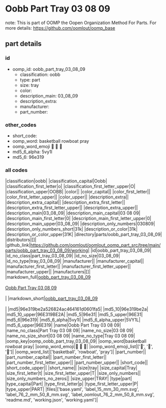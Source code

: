 # Oobb Part Tray 03 08 09  

note: This is part of OOMP the Oopen Organization Method For Parts. For more details: https://github.com/oomlout/oomp_base

##  part details





### id
* oomp_id: oobb_part_tray_03_08_09
  * classification: oobb
  * type: part
  * size: tray
  * color: 
  * description_main: 03_08_09
  * description_extra: 
  * manufacturer: 
  * part_number: 

### other_codes
* short_code: 
* oomp_word: basketball rowboat pray
* oomp_word_emoji :basketball: :rowboat: :pray:
* md5_6_alpha: 5vy1l
* md5_6: 96e319

### all codes 
|classification|oobb|
|classification_capital|Oobb|
|classification_first_letter|o|
|classification_first_letter_upper|O|
|classification_upper|OOBB|
|color||
|color_capital||
|color_first_letter||
|color_first_letter_upper||
|color_upper||
|description_extra||
|description_extra_capital||
|description_extra_first_letter||
|description_extra_first_letter_upper||
|description_extra_upper||
|description_main|03_08_09|
|description_main_capital|03 08 09|
|description_main_first_letter|0|
|description_main_first_letter_upper|0|
|description_main_upper|03_08_09|
|description_only_numbers|030809|
|description_only_numbers_short|31k|
|description_or_color|31k|
|description_or_color_upper|31K|
|directory|parts/oobb_part_tray_03_08_09|
|distributors|[]|
|github_link|https://github.com/oomlout/oomlout_oomp_part_src/tree/main/parts/oobb_part_tray_03_08_09/working|
|id|oobb_part_tray_03_08_09|
|id_no_class|part_tray_03_08_09|
|id_no_size|03_08_09|
|id_no_type|tray_03_08_09|
|manufacturer||
|manufacturer_capital||
|manufacturer_first_letter||
|manufacturer_first_letter_upper||
|manufacturer_upper||
|manufacturers|[]|
|markdown_full|[oobb_part_tray_03_08_09](https://github.com/oomlout/oomlout_oomp_part_src/tree/main/parts/oobb_part_tray_03_08_09/working)<br>[](https://github.com/oomlout/oomlout_oomp_part_src/tree/main/parts/oobb_part_tray_03_08_09/working)<br>[Oobb Part Tray 03 08 09](https://github.com/oomlout/oomlout_oomp_part_src/tree/main/parts/oobb_part_tray_03_08_09/working)<br><br>|
|markdown_short|[oobb_part_tray_03_08_09](https://github.com/oomlout/oomlout_oomp_part_src/tree/main/parts/oobb_part_tray_03_08_09/working)<br><br>|
|md5|96e319be2a526824ac464161d0601fa5|
|md5_10|96e319be2a|
|md5_10_upper|96E319BE2A|
|md5_5|96e31|
|md5_5_upper|96E31|
|md5_6|96e319|
|md5_6_alpha|5vy1l|
|md5_6_alpha_upper|5VY1L|
|md5_6_upper|96E319|
|name|Oobb Part Tray 03 08 09|
|name_no_class|Part Tray 03 08 09|
|name_no_size|03 08 09|
|name_no_size_short|03 08 09|
|name_no_type|Tray 03 08 09|
|oomp_key|oomp_oobb_part_tray_03_08_09|
|oomp_word|basketball rowboat pray|
|oomp_word_emoji|:basketball: :rowboat: :pray:|
|oomp_word_emoji_list|[':basketball:', ':rowboat:', ':pray:']|
|oomp_word_list|['basketball', 'rowboat', 'pray']|
|part_number||
|part_number_capital||
|part_number_first_letter||
|part_number_first_letter_upper||
|part_number_upper||
|short_code||
|short_code_upper||
|short_name||
|size|tray|
|size_capital|Tray|
|size_first_letter|t|
|size_first_letter_upper|T|
|size_only_numbers||
|size_only_numbers_no_zeros||
|size_upper|TRAY|
|type|part|
|type_capital|Part|
|type_first_letter|p|
|type_first_letter_upper|P|
|type_upper|PART|
|files|['base.yaml', 'label_15_mm_30_mm.svg', 'label_76_2_mm_50_8_mm.svg', 'label_oomlout_76_2_mm_50_8_mm.svg', 'readme.md', 'working.json', 'working.yaml']|
